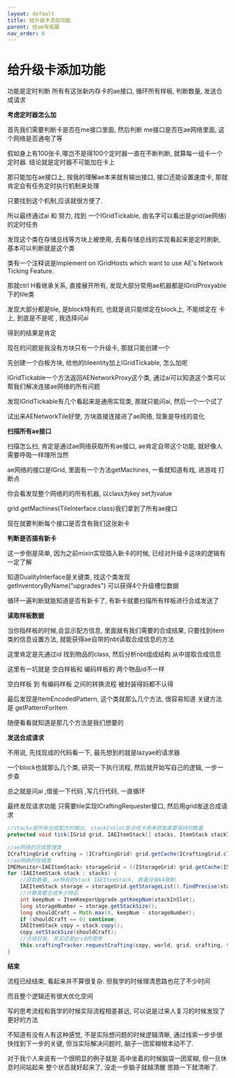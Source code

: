 ```yaml
---
layout: default
title: 给升级卡添加功能
parent: 给ae写拓展
nav_order: 6
---
```


# 给升级卡添加功能


功能是定时判断 所有有这张新内存卡的ae接口, 循环所有样板, 判断数量, 发送合成请求

**考虑定时器怎么加**

首先我们需要判断卡是否在me接口里面, 然后判断 me接口是否在ae网络里面, 这个网络是否通电了等

假如身上有100张卡,哪岂不是得100个定时器一直在不断判断, 就算每一组卡一个定时器. 结论就是定时器不可能加在卡上



那只能加在ae接口上, 按我的理解ae本来就有输出接口, 接口还能设置速度卡, 那就肯定会有任务定时执行机制来处理

只要找到这个机制,应该就很方便了.



所以最终通过ai 和 努力, 找到 一个IGridTickable, 由名字可以看出是grid(ae网络)的定时任务

发现这个类在存储总线等方块上被使用, 去看存储总线的实现看起来是定时刷新, 基本可以判断就是这个类



类有一个注释说是Implement on IGridHosts  which want to use AE's Network Ticking Feature.

那就ctrl H看继承关系, 直接展开所有, 发现大部分常用ae机器都是IGridProxyable下的tile类

发现大部分都是tile, 是block特有的, 也就是说只能绑定在block上, 不能绑定在 卡上, 到底是不是呢 , 我选择问ai

得到的结果是肯定




现在的问题是我没有方块只有一个升级卡, 那就只能创建一个

先创建一个白板方块, 给他的tileentity加上IGridTickable, 怎么加呢

IGridTickable一个方法返回AENetworkProxy这个类, 通过ai可以知道这个类可以帮我们解决连接ae网络的所有问题

发现IGridTickable有几个看起来是通用实现类, 那就只能问ai, 然后一个一个试了

试出来AENetworkTile好使, 方块直接连接进了ae网络, 现象是导线的变化





**扫描所有ae接口**

扫描怎么扫, 肯定是通过ae网络获取所有ae接口, ae肯定自带这个功能, 就好像人需要呼吸一样理所当然

ae网络的接口是IGrid, 里面有一个方法getMachines, 一看就知道有戏, 进游戏 打断点

你会看发现整个网络的的所有机器, 以class为key set为value



grid.getMachines(TileInterface.class)我们拿到了所有ae接口

现在就要判断每个接口是否含有我们这张新卡



**判断是否插有新卡**

这一步倒是简单, 因为之前mixin实现插入新卡的时候, 已经对升级卡这块的逻辑有一定了解

知道DualityInterface是关键类, 找这个类发现 getInventoryByName("upgrades") 可以获得4个升级槽位数据

循环一遍判断就能知道是否有新卡了, 有新卡就要扫描所有样板进行合成发送了



**读取样板数据**

当你指样板的时候,会显示配方信息, 里面就有我们需要的合成结果, 只要找到item类的信息设置方法, 就能获得ae自带的nbt读取合成信息的方法

这里肯定是先通过id 找到物品的class, 然后分析nbt组成结构 从中提取合成信息

这里有一坑就是 空白样板和 编码样板的 两个物品id不一样

空白样板 到 有编码样板 之间的转换流程  被封装得妈都不认得

最后发现是ItemEncodedPattern, 这个类就那么几个方法, 很容易知道 关键方法是 getPatternForItem

随便看看就知道是那几个方法是我们想要的



**发送合成请求**

不用说, 先找现成的代码看一下, 最先想到的就是lazyae的请求器

一个block也就那么几个类, 研究一下执行流程, 然后就开始写自己的逻辑, 一步一步查

总之就是问ai ,借鉴一下代码 ,写几行代码, 一直循环

最终发现请求功能 只需要tile实现ICraftingRequester接口, 然后用grid发送合成请求

~~~java
//stacks是所有合成配方的输出, stackInSlot是合成卡用来获取需要保持的数量
protected void tick(IGrid grid, IAEItemStack[] stacks, ItemStack stackInSlot) {

//ae网络的合成管理类
ICraftingGrid crafting = (ICraftingGrid) grid.getCache(ICraftingGrid.class);
//ae网络的存储类
IMEMonitor<IAEItemStack> storageGrid = ((IStorageGrid) grid.getCache(IStorageGrid.class)).getInventory(AEApi.instance().storage().getStorageChannel(IItemStorageChannel.class));
for (IAEItemStack stack : stacks) {
    //获取数量, ae特有的stack IAEItemStack, 数量没有64限制
    IAEItemStack storage = storageGrid.getStorageList().findPrecise(stack);
    //计算需要合成多少物品
    int keepNum = ItemKeeperUpgrade.getKeepNum(stackInSlot);
    long storageNumber = storage.getStackSize();
    long shouldCraft = Math.max(0, keepNum - storageNumber);
    if (shouldCraft == 0) continue;
    IAEItemStack copy = stack.copy();
    copy.setStackSize(shouldCraft);
    //合成封装, 其实还是grid的使用
    this.craftingTracker.requestCrafting(copy, world, grid, crafting, this.actionSource);
}
~~~



**结束**

流程已经结束, 看起来并不算很复杂. 但我学的时候理清思路也花了不少时间

而且整个逻辑还有很大优化空间

写的思考流程和我学的时候实际流程相差甚远, 可以说是过来人复习的时候发现了更好的方法

不知道有没有人有这种感觉, 不是实际想问题的时候逻辑清晰, 通过线索一步步很快找到下一步的关键, 但当实际解决问题时, 脑子一团浆糊根本动不了.

对于我个人来说有一个很明显的例子就是 高中坐着的时候脑袋一团浆糊, 但一旦休息时间站起来 整个状态就好起来了, 没走一步脑子就越清醒 思路一下就清晰了.
